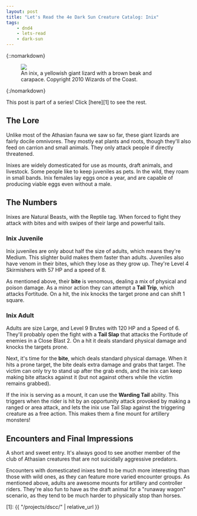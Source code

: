 ```yaml
---
layout: post
title: "Let's Read the 4e Dark Sun Creature Catalog: Inix"
tags:
    - dnd4
    - lets-read
    - dark-sun
---
```


{::nomarkdown}
<figure class="center">
  <img src="{{ "/assets/wir-dscc-inix.png" | absolute_url }}"/>
  <figcaption>
    An inix, a yellowish giant lizard with a brown beak and carapace.
    Copyright 2010 Wizards of the Coast.
  </figcaption>
</figure>
{:/nomarkdown}

This post is part of a series! Click [here][1] to see the rest.

## The Lore

Unlike most of the Athasian fauna we saw so far, these giant lizards are fairly
docile omnivores. They mostly eat plants and roots, though they'll also feed on
carrion and small animals. They only attack people if directly
threatened.

Inixes are widely domesticated for use as mounts, draft animals, and
livestock. Some people like to keep juveniles as pets. In the wild, they roam in
small bands. Inix females lay eggs once a year, and are capable of producing
viable eggs even without a male.


## The Numbers

Inixes are Natural Beasts, with the Reptile tag. When forced to fight they
attack with bites and with swipes of their large and powerful tails.

### Inix Juvenile

Inix juveniles are only about half the size of adults, which means they're
Medium. This slighter build makes them faster than adults. Juveniles also have
venom in their bites, which they lose as they grow up. They're Level 4
Skirmishers with 57 HP and a speed of 8.

As mentioned above, their **bite** is venomous, dealing a mix of physical and
poison damage. As a minor action they can attempt a **Tail Trip**, which attacks
Fortitude. On a hit, the inix knocks the target prone and can shift 1 square.

### Inix Adult

Adults are size Large, and Level 9 Brutes with 120 HP and a Speed of 6. They'll
probably open the fight with a **Tail Slap** that attacks the Fortitude of
enemies in a Close Blast 2. On a hit it deals standard physical damage and
knocks the targets prone.

Next, it's time for the **bite**, which deals standard physical damage. When it
hits a prone target, the bite deals extra damage and grabs that target. The
victim can only try to stand up after the grab ends, and the inix can keep
making bite attacks against it (but not against others while the victim remains
grabbed).

If the inix is serving as a mount, it can use the **Warding Tail** ability. This
triggers when the rider is hit by an opportunity attack provoked by making a
ranged or area attack, and lets the inix use Tail Slap against the triggering
creature as a free action. This makes them a fine mount for artillery monsters!

## Encounters and Final Impressions

A short and sweet entry. It's always good to see another member of the club of
Athasian creatures that are not suicidally aggressive predators.

Encounters with domesticated inixes tend to be much more interesting than those
with wild ones, as they can feature more varied encounter groups. As mentioned
above, adults are awesome mounts for artillery and controller riders. They're
also fun to have as the draft animal for a "runaway wagon" scenario, as they
tend to be much harder to physically stop than horses.

[1]: {{ "/projects/dscc/" | relative_url }}
